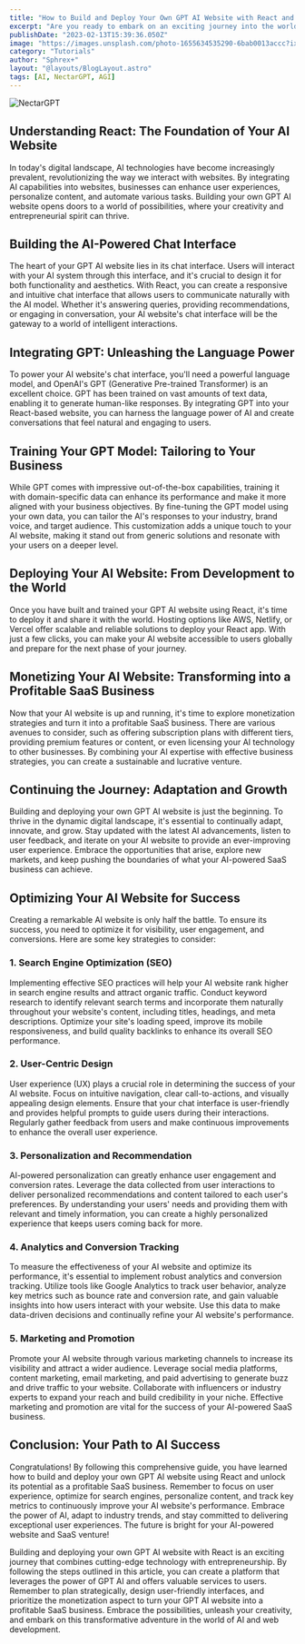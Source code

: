```yaml
---
title: "How to Build and Deploy Your Own GPT AI Website with React and Turn it Into a Profitable SaaS Business"
excerpt: "Are you ready to embark on an exciting journey into the world of AI-powered websites? In this comprehensive guide, we will explore how you can build and deploy your own GPT AI website using React, and discover the potential to turn it into a profitable Software as a Service (SaaS) business. Let's dive in and uncover the secrets of creating a cutting-edge AI website that captivates users and unlocks lucrative opportunities"
publishDate: "2023-02-13T15:39:36.050Z"
image: "https://images.unsplash.com/photo-1655634535290-6bab0013accc?ixlib=rb-4.0.3&ixid=MnwxMjA3fDB8MHxwaG90by1wYWdlfHx8fGVufDB8fHx8&auto=format&fit=crop&w=464&q=80"
category: "Tutorials"
author: "Sphrex+"
layout: "@layouts/BlogLayout.astro"
tags: [AI, NectarGPT, AGI]
---
```


<p><img src="https://images.unsplash.com/photo-1664448027922-f017a91ff392?ixlib=rb-4.0.3&ixid=M3wxMjA3fDB8MHxwaG90by1wYWdlfHx8fGVufDB8fHx8fA%3D%3D&auto=format&fit=crop&w=464&q=80" alt="NectarGPT" /></p>

<article>
  <h1>Understanding React: The Foundation of Your AI Website</h1>
  <p>In today's digital landscape, AI technologies have become increasingly prevalent, revolutionizing the way we interact with websites. By integrating AI capabilities into websites, businesses can enhance user experiences, personalize content, and automate various tasks. Building your own GPT AI website opens doors to a world of possibilities, where your creativity and entrepreneurial spirit can thrive.</p>

  <h2>Building the AI-Powered Chat Interface</h2>
  <p>The heart of your GPT AI website lies in its chat interface. Users will interact with your AI system through this interface, and it's crucial to design it for both functionality and aesthetics. With React, you can create a responsive and intuitive chat interface that allows users to communicate naturally with the AI model. Whether it's answering queries, providing recommendations, or engaging in conversation, your AI website's chat interface will be the gateway to a world of intelligent interactions.</p>

  <h2>Integrating GPT: Unleashing the Language Power</h2>
  <p>To power your AI website's chat interface, you'll need a powerful language model, and OpenAI's GPT (Generative Pre-trained Transformer) is an excellent choice. GPT has been trained on vast amounts of text data, enabling it to generate human-like responses. By integrating GPT into your React-based website, you can harness the language power of AI and create conversations that feel natural and engaging to users.</p>

  <h2>Training Your GPT Model: Tailoring to Your Business</h2>
  <p>While GPT comes with impressive out-of-the-box capabilities, training it with domain-specific data can enhance its performance and make it more aligned with your business objectives. By fine-tuning the GPT model using your own data, you can tailor the AI's responses to your industry, brand voice, and target audience. This customization adds a unique touch to your AI website, making it stand out from generic solutions and resonate with your users on a deeper level.</p>

  <h2>Deploying Your AI Website: From Development to the World</h2>
  <p>Once you have built and trained your GPT AI website using React, it's time to deploy it and share it with the world. Hosting options like AWS, Netlify, or Vercel offer scalable and reliable solutions to deploy your React app. With just a few clicks, you can make your AI website accessible to users globally and prepare for the next phase of your journey.</p>

  <h2>Monetizing Your AI Website: Transforming into a Profitable SaaS Business</h2>
  <p>Now that your AI website is up and running, it's time to explore monetization strategies and turn it into a profitable SaaS business. There are various avenues to consider, such as offering subscription plans with different tiers, providing premium features or content, or even licensing your AI technology to other businesses. By combining your AI expertise with effective business strategies, you can create a sustainable and lucrative venture.</p>

  <h2>Continuing the Journey: Adaptation and Growth</h2>
  <p>Building and deploying your own GPT AI website is just the beginning. To thrive in the dynamic digital landscape, it's essential to continually adapt, innovate, and grow. Stay updated with the latest AI advancements, listen to user feedback, and iterate on your AI website to provide an ever-improving user experience. Embrace the opportunities that arise, explore new markets, and keep pushing the boundaries of what your AI-powered SaaS business can achieve.</p>

  <h2>Optimizing Your AI Website for Success</h2>
  <p>Creating a remarkable AI website is only half the battle. To ensure its success, you need to optimize it for visibility, user engagement, and conversions. Here are some key strategies to consider:</p>

  <h3>1. Search Engine Optimization (SEO)</h3>
  <p>Implementing effective SEO practices will help your AI website rank higher in search engine results and attract organic traffic. Conduct keyword research to identify relevant search terms and incorporate them naturally throughout your website's content, including titles, headings, and meta descriptions. Optimize your site's loading speed, improve its mobile responsiveness, and build quality backlinks to enhance its overall SEO performance.</p>

  <h3>2. User-Centric Design</h3>
  <p>User experience (UX) plays a crucial role in determining the success of your AI website. Focus on intuitive navigation, clear call-to-actions, and visually appealing design elements. Ensure that your chat interface is user-friendly and provides helpful prompts to guide users during their interactions. Regularly gather feedback from users and make continuous improvements to enhance the overall user experience.</p>

  <h3>3. Personalization and Recommendation</h3>
  <p>AI-powered personalization can greatly enhance user engagement and conversion rates. Leverage the data collected from user interactions to deliver personalized recommendations and content tailored to each user's preferences. By understanding your users' needs and providing them with relevant and timely information, you can create a highly personalized experience that keeps users coming back for more.</p>

  <h3>4. Analytics and Conversion Tracking</h3>
  <p>To measure the effectiveness of your AI website and optimize its performance, it's essential to implement robust analytics and conversion tracking. Utilize tools like Google Analytics to track user behavior, analyze key metrics such as bounce rate and conversion rate, and gain valuable insights into how users interact with your website. Use this data to make data-driven decisions and continually refine your AI website's performance.</p>

  <h3>5. Marketing and Promotion</h3>
  <p>Promote your AI website through various marketing channels to increase its visibility and attract a wider audience. Leverage social media platforms, content marketing, email marketing, and paid advertising to generate buzz and drive traffic to your website. Collaborate with influencers or industry experts to expand your reach and build credibility in your niche. Effective marketing and promotion are vital for the success of your AI-powered SaaS business.</p>

  <h2>Conclusion: Your Path to AI Success</h2>
  <p>Congratulations! By following this comprehensive guide, you have learned how to build and deploy your own GPT AI website using React and unlock its potential as a profitable SaaS business. Remember to focus on user experience, optimize for search engines, personalize content, and track key metrics to continuously improve your AI website's performance. Embrace the power of AI, adapt to industry trends, and stay committed to delivering exceptional user experiences. The future is bright for your AI-powered website and SaaS venture!</p>

  <p>Building and deploying your own GPT AI website with React is an exciting journey that combines cutting-edge technology with entrepreneurship. By following the steps outlined in this article, you can create a platform that leverages the power of GPT AI and offers valuable services to users. Remember to plan strategically, design user-friendly interfaces, and prioritize the monetization aspect to turn your GPT AI website into a profitable SaaS business. Embrace the possibilities, unleash your creativity, and embark on this transformative adventure in the world of AI and web development.</p>
</article>

